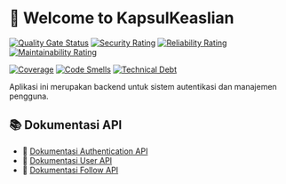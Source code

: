 # 🚀 Welcome to KapsulKeaslian
[![Quality Gate Status](https://sonarcloud.io/api/project_badges/measure?project=wiwokdetoknotonletokdetok_KapsulKeaslian&metric=alert_status)](https://sonarcloud.io/summary/new_code?id=wiwokdetoknotonletokdetok_KapsulKeaslian)
[![Security Rating](https://sonarcloud.io/api/project_badges/measure?project=wiwokdetoknotonletokdetok_KapsulKeaslian&metric=security_rating)](https://sonarcloud.io/summary/new_code?id=wiwokdetoknotonletokdetok_KapsulKeaslian)
[![Reliability Rating](https://sonarcloud.io/api/project_badges/measure?project=wiwokdetoknotonletokdetok_KapsulKeaslian&metric=reliability_rating)](https://sonarcloud.io/summary/new_code?id=wiwokdetoknotonletokdetok_KapsulKeaslian)
[![Maintainability Rating](https://sonarcloud.io/api/project_badges/measure?project=wiwokdetoknotonletokdetok_KapsulKeaslian&metric=sqale_rating)](https://sonarcloud.io/summary/new_code?id=wiwokdetoknotonletokdetok_KapsulKeaslian)

[![Coverage](https://sonarcloud.io/api/project_badges/measure?project=wiwokdetoknotonletokdetok_KapsulKeaslian&metric=coverage)](https://sonarcloud.io/summary/new_code?id=wiwokdetoknotonletokdetok_KapsulKeaslian)
[![Code Smells](https://sonarcloud.io/api/project_badges/measure?project=wiwokdetoknotonletokdetok_KapsulKeaslian&metric=code_smells)](https://sonarcloud.io/summary/new_code?id=wiwokdetoknotonletokdetok_KapsulKeaslian)
[![Technical Debt](https://sonarcloud.io/api/project_badges/measure?project=wiwokdetoknotonletokdetok_KapsulKeaslian&metric=sqale_index)](https://sonarcloud.io/summary/new_code?id=wiwokdetoknotonletokdetok_KapsulKeaslian)

Aplikasi ini merupakan backend untuk sistem autentikasi dan manajemen pengguna.

## 📚 Dokumentasi API

- 🔐 [Dokumentasi Authentication API](docs/authentication.md)
- 👤 [Dokumentasi User API](docs/user.md)
- 🔁 [Dokumentasi Follow API](docs/follow.md)
